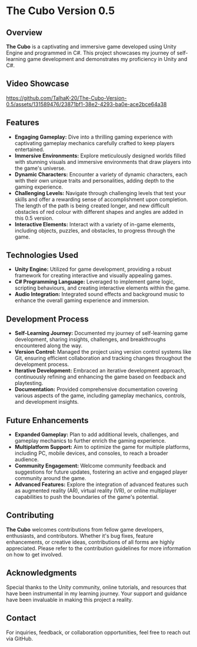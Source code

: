 # The Cubo Version 0.5

## Overview
**The Cubo** is a captivating and immersive game developed using Unity Engine and programmed in C#. This project showcases my journey of self-learning game development and demonstrates my proficiency in Unity and C#.

## Video Showcase
https://github.com/TalhaK-20/The-Cubo-Version-0.5/assets/131589476/23871bf1-38e2-4293-ba0e-ace2bce64a38

## Features
- **Engaging Gameplay:** Dive into a thrilling gaming experience with captivating gameplay mechanics carefully crafted to keep players entertained.
- **Immersive Environments:** Explore meticulously designed worlds filled with stunning visuals and immersive environments that draw players into the game's universe.
- **Dynamic Characters:** Encounter a variety of dynamic characters, each with their own unique traits and personalities, adding depth to the gaming experience.
- **Challenging Levels:** Navigate through challenging levels that test your skills and offer a rewarding sense of accomplishment upon completion. The length of the path is being created longer, and new difficult obstacles of red colour with different shapes and angles are added in this 0.5 version.
- **Interactive Elements:** Interact with a variety of in-game elements, including objects, puzzles, and obstacles, to progress through the game.

## Technologies Used
- **Unity Engine:** Utilized for game development, providing a robust framework for creating interactive and visually appealing games.
- **C# Programming Language:** Leveraged to implement game logic, scripting behaviours, and creating interactive elements within the game.
- **Audio Integration:** Integrated sound effects and background music to enhance the overall gaming experience and immersion.

## Development Process
- **Self-Learning Journey:** Documented my journey of self-learning game development, sharing insights, challenges, and breakthroughs encountered along the way.
- **Version Control:** Managed the project using version control systems like Git, ensuring efficient collaboration and tracking changes throughout the development process.
- **Iterative Development:** Embraced an iterative development approach, continuously refining and enhancing the game based on feedback and playtesting.
- **Documentation:** Provided comprehensive documentation covering various aspects of the game, including gameplay mechanics, controls, and development insights.

## Future Enhancements
- **Expanded Gameplay:** Plan to add additional levels, challenges, and gameplay mechanics to further enrich the gaming experience.
- **Multiplatform Support:** Aim to optimize the game for multiple platforms, including PC, mobile devices, and consoles, to reach a broader audience.
- **Community Engagement:** Welcome community feedback and suggestions for future updates, fostering an active and engaged player community around the game.
- **Advanced Features:** Explore the integration of advanced features such as augmented reality (AR), virtual reality (VR), or online multiplayer capabilities to push the boundaries of the game's potential.

## Contributing
**The Cubo** welcomes contributions from fellow game developers, enthusiasts, and contributors. Whether it's bug fixes, feature enhancements, or creative ideas, contributions of all forms are highly appreciated. Please refer to the contribution guidelines for more information on how to get involved.

## Acknowledgments
Special thanks to the Unity community, online tutorials, and resources that have been instrumental in my learning journey. Your support and guidance have been invaluable in making this project a reality.

## Contact
For inquiries, feedback, or collaboration opportunities, feel free to reach out via GitHub.
